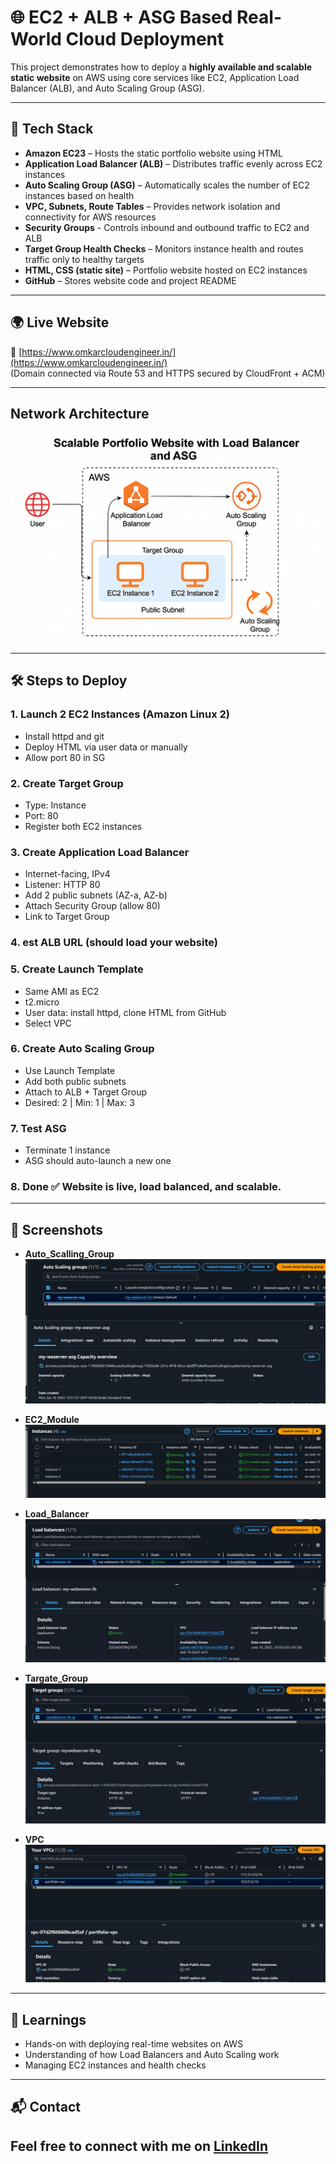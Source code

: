 # 🌐 EC2 + ALB + ASG Based Real-World Cloud Deployment

This project demonstrates how to deploy a **highly available and scalable static website** on AWS using core services like EC2, Application Load Balancer (ALB), and Auto Scaling Group (ASG).

---

## 🚀 Tech Stack

- **Amazon EC23** – Hosts the static portfolio website using HTML
- **Application Load Balancer (ALB)** –  Distributes traffic evenly across EC2 instances 
- **Auto Scaling Group (ASG)** – Automatically scales the number of EC2 instances based on health
- **VPC, Subnets, Route Tables** – Provides network isolation and connectivity for AWS resources
- **Security Groups** - Controls inbound and outbound traffic to EC2 and ALB    
- **Target Group Health Checks** –  Monitors instance health and routes traffic only to healthy targets
- **HTML, CSS (static site)** – Portfolio website hosted on EC2 instances
- **GitHub** – Stores website code and project README

---

## 🌍 Live Website

🔗 [https://www.omkarcloudengineer.in/](https://www.omkarcloudengineer.in/)  
(Domain connected via Route 53 and HTTPS secured by CloudFront + ACM)

---

## Network Architecture

![Portfolio Website Digram](Archicture/Architecture.png)

---

## 🛠️ Steps to Deploy

### 1. Launch 2 EC2 Instances (Amazon Linux 2)
- Install httpd and git
- Deploy HTML via user data or manually
- Allow port 80 in SG


### 2. Create Target Group
- Type: Instance
- Port: 80
- Register both EC2 instances

### 3. Create Application Load Balancer
- Internet-facing, IPv4
- Listener: HTTP 80
- Add 2 public subnets (AZ-a, AZ-b)
- Attach Security Group (allow 80)
- Link to Target Group

### 4. est ALB URL (should load your website)

### 5. Create Launch Template
- Same AMI as EC2
- t2.micro
- User data: install httpd, clone HTML from GitHub
- Select VPC

### 6. Create Auto Scaling Group
- Use Launch Template
- Add both public subnets
- Attach to ALB + Target Group
- Desired: 2 | Min: 1 | Max: 3

### 7. Test ASG
- Terminate 1 instance
- ASG should auto-launch a new one

 ### 8. Done ✅ Website is live, load balanced, and scalable.
 
---

## 📸 Screenshots 

- **Auto_Scalling_Group**
![Auto_Scalling_Group](Images/ASG.png)

- **EC2_Module**
![EC2_Module](Images/Ec2_module.png)

- **Load_Balancer**
![Load_Balancer](Images/Load_Balancer.png)

- **Targate_Group**
![Targate_Group](Images/Targate_Group.png)

- **VPC**
![VPC](Images/vpc.png)
  
---

## 🧠 Learnings

- Hands-on with deploying real-time websites on AWS
- Understanding of how Load Balancers and Auto Scaling work
- Managing EC2 instances and health checks

---

## 📬 Contact

Feel free to connect with me on [LinkedIn](https://www.linkedin.com/in/omkar-cloud-engineer/)
---
